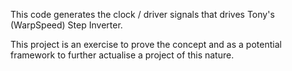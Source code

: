 This code generates the clock / driver signals that drives Tony's (WarpSpeed) Step Inverter.

This project is an exercise to prove the concept and as a potential framework to further actualise a project of this nature.
